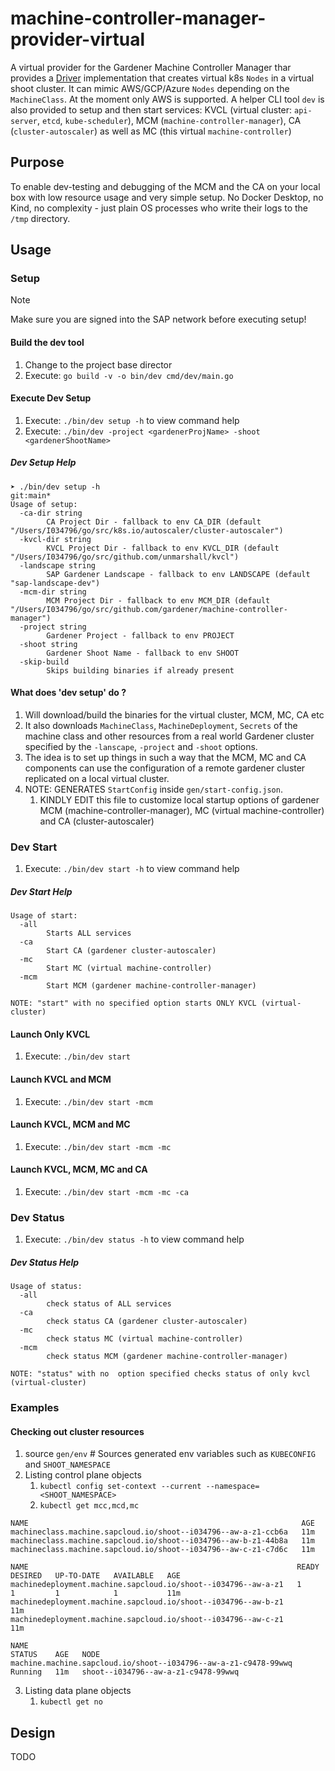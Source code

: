 # machine-controller-manager-provider-virtual

A virtual provider for the Gardener Machine Controller Manager thar provides a [Driver](https://github.com/gardener/machine-controller-manager/blob/f73366907e5c7a6c7b6fe2dad846ad6b646986db/pkg/util/provider/driver/driver.go#L17) implementation that creates virtual k8s `Nodes` in a virtual shoot cluster. It can mimic AWS/GCP/Azure `Nodes` depending on the `MachineClass`. At the moment only AWS is supported. A helper CLI tool `dev` is also provided to setup and then start services: KVCL (virtual cluster: `api-server`, `etcd`, `kube-scheduler`), MCM (`machine-controller-manager`), CA (`cluster-autoscaler`) as well as MC (this virtual `machine-controller`)

## Purpose

To enable dev-testing and debugging of the MCM and the CA on your local box with low resource usage and very simple setup. No Docker Desktop, no Kind, no complexity - just plain OS processes who write their logs to the `/tmp` directory.

## Usage

### Setup

> [!NOTE]
> Make sure you are signed into the SAP network before executing setup!

#### Build the dev tool

1. Change to the project base director
1. Execute: `go build -v -o bin/dev cmd/dev/main.go`

#### Execute Dev Setup
1. Execute: `./bin/dev setup -h` to view command help
1. Execute: `./bin/dev -project <gardenerProjName> -shoot <gardenerShootName>`


##### Dev Setup Help
```shell
➤ ./bin/dev setup -h                                                                                                                 git:main*
Usage of setup:
  -ca-dir string
    	CA Project Dir - fallback to env CA_DIR (default "/Users/I034796/go/src/k8s.io/autoscaler/cluster-autoscaler")
  -kvcl-dir string
    	KVCL Project Dir - fallback to env KVCL_DIR (default "/Users/I034796/go/src/github.com/unmarshall/kvcl")
  -landscape string
    	SAP Gardener Landscape - fallback to env LANDSCAPE (default "sap-landscape-dev")
  -mcm-dir string
    	MCM Project Dir - fallback to env MCM_DIR (default "/Users/I034796/go/src/github.com/gardener/machine-controller-manager")
  -project string
    	Gardener Project - fallback to env PROJECT
  -shoot string
    	Gardener Shoot Name - fallback to env SHOOT
  -skip-build
    	Skips building binaries if already present
```


#### What does 'dev setup' do ?
1. Will download/build the binaries for the virtual cluster, MCM, MC, CA  etc
1. It also downloads `MachineClass`, `MachineDeployment`, `Secrets` of the machine class and other resources from a real world Gardener cluster specified by the `-lanscape`, `-project` and `-shoot` options.
1. The idea is to set up things in such a way that the MCM, MC and CA components can use the configuration of a remote gardener cluster replicated on a local virtual cluster.
1. NOTE: GENERATES `StartConfig` inside `gen/start-config.json`. 
   1. KINDLY EDIT this file to customize local startup options of gardener MCM (machine-controller-manager), MC (virtual machine-controller) and CA (cluster-autoscaler)

### Dev Start

1. Execute: `./bin/dev start -h` to view command help
 
##### Dev Start Help

```shell
Usage of start:
  -all
    	Starts ALL services
  -ca
    	Start CA (gardener cluster-autoscaler)
  -mc
    	Start MC (virtual machine-controller)
  -mcm
    	Start MCM (gardener machine-controller-manager)

NOTE: "start" with no specified option starts ONLY KVCL (virtual-cluster)
```

#### Launch Only KVCL
1. Execute: `./bin/dev start` 

#### Launch KVCL and MCM
1. Execute: `./bin/dev start -mcm` 

#### Launch KVCL, MCM and MC
1. Execute: `./bin/dev start -mcm -mc`

#### Launch KVCL, MCM,  MC and CA 
1. Execute: `./bin/dev start -mcm -mc -ca`


### Dev Status
1. Execute: `./bin/dev status -h` to view command help

##### Dev Status Help

```shell
Usage of status:
  -all
    	check status of ALL services
  -ca
    	check status CA (gardener cluster-autoscaler)
  -mc
    	check status MC (virtual machine-controller)
  -mcm
    	check status MCM (gardener machine-controller-manager)

NOTE: "status" with no  option specified checks status of only kvcl (virtual-cluster)
```

### Examples

#### Checking out cluster resources

1. source `gen/env` # Sources generated env variables such as `KUBECONFIG` and `SHOOT_NAMESPACE`
1. Listing control plane objects
   1. `kubectl config set-context --current --namespace=<SHOOT_NAMESPACE>`
   2. `kubectl get mcc,mcd,mc`

```shell
NAME                                                             AGE
machineclass.machine.sapcloud.io/shoot--i034796--aw-a-z1-ccb6a   11m
machineclass.machine.sapcloud.io/shoot--i034796--aw-b-z1-44b8a   11m
machineclass.machine.sapcloud.io/shoot--i034796--aw-c-z1-c7d6c   11m

NAME                                                            READY   DESIRED   UP-TO-DATE   AVAILABLE   AGE
machinedeployment.machine.sapcloud.io/shoot--i034796--aw-a-z1   1       1         1            1           11m
machinedeployment.machine.sapcloud.io/shoot--i034796--aw-b-z1                                              11m
machinedeployment.machine.sapcloud.io/shoot--i034796--aw-c-z1                                              11m

NAME                                                              STATUS    AGE   NODE
machine.machine.sapcloud.io/shoot--i034796--aw-a-z1-c9478-99wwq   Running   11m   shoot--i034796--aw-a-z1-c9478-99wwq
```

3. Listing data plane objects
   1. `kubectl get no`

## Design

TODO

